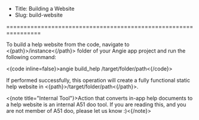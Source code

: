 * Title: Building a Website
* Slug: build-website

================================================================

To build a help website from the code, navigate to <{path}>/instance<{/path}> folder of your Angie app project and run the following command:

<{code inline=false}>angie build_help /target/folder/path<{/code}>

If performed successfully, this operation will create a fully functional static help website in <{path}>/target/folder/path<{/path}>.

<{note title="Internal Tool"}>Action that converts in-app help documents to a help website is an internal A51 doo tool. If you are reading this, and you are not member of A51 doo, please let us know :)<{/note}>
